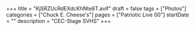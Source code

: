 +++
title = "KjSRZUcRdEXdcKhNte8T.avif"
draft = false
tags = ["Photos"]
categories = ["Chuck E. Cheese's"]
pages = ["Patriotic Live 00"]
startDate = ""
description = "CEC-Stage SVHS"
+++
